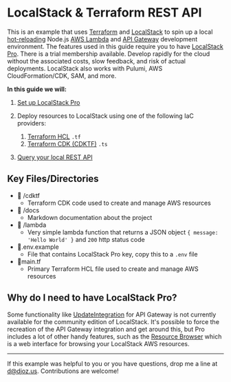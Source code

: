 # LocalStack & Terraform REST API

This is an example that uses [Terraform](https://developer.hashicorp.com/terraform) and [LocalStack](https://localstack.cloud/) to spin up a local [hot-reloading](https://docs.localstack.cloud/user-guide/tools/lambda-tools/hot-reloading/) Node.js [AWS Lambda](https://aws.amazon.com/lambda/) and [API Gateway](https://aws.amazon.com/api-gateway/) development environment. The features used in this guide require you to have [LocalStack Pro](https://localstack.cloud/pricing/). There is a trial membership available. Develop rapidly for the cloud without the associated costs, slow feedback, and risk of actual deployments. LocalStack also works with Pulumi, AWS CloudFormation/CDK, SAM, and more.

**In this guide we will:**

1. [Set up LocalStack Pro](./docs/initial-setup.md)

2. Deploy resources to LocalStack using one of the following IaC providers:
   1. [Terraform HCL](./docs/iac/terraform-hcl.md) `.tf`
   2. [Terraform CDK (CDKTF)](./docs/iac/terraform-cdk.md) `.ts`

3. [Query your local REST API](./docs/query-your-api.md)


## Key Files/Directories

- 📁 /cdktf
  - Terraform CDK code used to create and manage AWS resources
- 📁 /docs
  - Markdown documentation about the project
- 📁 /lambda
  - Very simple lambda function that returns a JSON object `{ message: 'Hello World' }` and `200` http status code
- 📄.env.example
  - File that contains LocalStack Pro key, copy this to a `.env` file
- 📄main.tf
  - Primary Terraform HCL file used to create and manage AWS resources


## Why do I need to have LocalStack Pro?

Some functionality like [UpdateIntegration](https://docs.localstack.cloud/references/coverage/coverage_apigatewayv2/#updateintegration) for API Gateway is not currently available for the community edition of LocalStack. It's possible to force the recreation of the API Gateway integration and get around this, but Pro includes a lot of other handy features, such as the [Resource Browser](https://docs.localstack.cloud/user-guide/web-application/resource-browser/) which is a web interface for browsing your LocalStack AWS resources.

----

If this example was helpful to you or you have questions, drop me a line at [d@djoz.us](mailto:d@djoz.us). Contributions are welcome!
